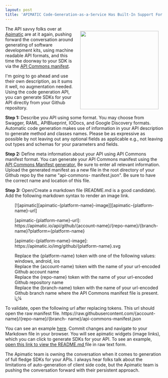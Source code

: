 ```yaml
---
layout: post
title: 'APIMATIC Code-Generation-as-a-Service Has Built-In Support For API Commons Manifest'
---
```

<p><a href="https://apimatic.io/"><img style="padding: 15px;" src="https://s3.amazonaws.com/kinlane-productions/api-evangelist/apimatic/apimatic-logo.png" alt="" width="250" align="right" /></a></p>
<p>The API savvy folks over at <a href="https://apimatic.io/">Apimatic</a> are at it again, pushing forward the conversation around generating of software development kits, using machine readable API formats, and this time the doorway to your SDK is via the <a href="http://apicommons.org/format.html">API Commons manifest</a>.</p>
<p>I'm going to go ahead and use their own description, as it sums it well, no augmentation needed. Using the code generation API, you can generate SDKs for your API directly from your Github repository.&nbsp;</p>
<p><strong>Step 1:</strong> Describe you API using some format. You may choose from Swagger, RAML, APIBlueprint, IODocs, and Google Discovery formats. Automatic code generation makes use of information in your API description to generate method and classes names. Please be as expressive as possible by not leaving out any optional fields as applicable e.g., not leaving out types and schemas for your parameters and fields.</p>
<p><strong>Step 2: </strong>Define meta information about your API using API Commons manifest format. You can generate your API Commons manifest using the <a href="http://apicommons.org/manifest-generator.html">API Commons Manifest generator.</a> Be sure to enter all relevant information. Upload the generated manifest as a new file in the root directory of your Github repo by the name "api-commons- manifest.json". Be sure to have the correct name and location of this file.</p>
<p><strong>Step 3:</strong> Open/Create a markdown file (README.md is a good candidate). Add the following markdown syntax to render an image link.</p>
<p style="padding-left: 30px;">[![apimatic][apimatic-{platform-name}-image]][apimatic-{platform- name}-url]</p>
<p style="padding-left: 30px;">[apimatic-{platform-name}-url]: https://apimatic.io/api/github/{account-name}/{repo-name}/{branch- name}?platform={platform-name}</p>
<p style="padding-left: 30px;">[apimatic-{platform-name}-image]: https://apimatic.io/img/github/{platform-name}.svg</p>
<p style="padding-left: 30px;">Replace the {platform-name} token with one of the following values: windows, android, ios<br />Replace the {account-name} token with the name of your url-encoded Github account name <br />Replace the {repo-name} token with the name of your url-encoded Github repository name <br />Replace the {branch-name} token with the name of your url-encoded Github branch name where the API Commons manifest file is present. ï¿¼</p>
<p>To validate, open the following url after replacing tokens. This url should open the raw manifest file. https://raw.githubusercontent.com/{account-name}/{repo-name}/{branch- name}/api-commons-manifest.json</p>
<p>You can see an example <a href="https://github.com/apimatic/videos">here</a>. Commit changes and navigate to your Markdown file in your browser. You will see apimatic widgets (image links), which you can click to generate SDKs for your API. To see an example, <a href="https://raw.githubusercontent.com/apimatic/videos/gh- pages/README.md">open this link to view the README.md </a>file in raw text form.</p>
<p>The Apimatic team is owning the conversation when it comes to generation of full fledge SDKs for your APIs. I always hear folks talk about the limitations of auto-generation of client side code, but the Apimatic team is pushing the conversation forward with their persistent approach.</p>